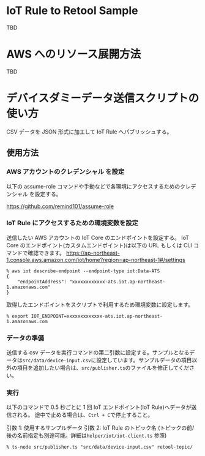 # IoT Rule to Retool Sample

TBD

# AWS へのリソース展開方法

TBD

# デバイスダミーデータ送信スクリプトの使い方

CSV データを JSON 形式に加工して IoT Rule へパブリッシュする。

## 使用方法

### AWS アカウントのクレデンシャル を設定

以下の assume-role コマンドや手動などで各環境にアクセスするためのクレデンシャル を設定する。

https://github.com/remind101/assume-role

### IoT Rule にアクセスするための環境変数を設定

送信したい AWS アカウントの IoT Core のエンドポイントを設定する。
IoT Core のエンドポイント(カスタムエンドポイント)は以下の URL もしくは CLI コマンドで確認できます。
https://ap-northeast-1.console.aws.amazon.com/iot/home?region=ap-northeast-1#/settings

```
% aws iot describe-endpoint --endpoint-type iot:Data-ATS
{
    "endpointAddress": "xxxxxxxxxxxx-ats.iot.ap-northeast-1.amazonaws.com"
}
```

取得したエンドポイントをスクリプトで利用するため環境変数に設定します。

```
% export IOT_ENDPOINT=xxxxxxxxxxxxx-ats.iot.ap-northeast-1.amazonaws.com
```

### データの準備

送信する csv データを実行コマンドの第二引数に設定する。サンプルとなるデータは`src/data/device-input.csv`に設定しています。サンプルデータの項目以外の項目を追加したい場合は、`src/publisher.ts`のファイルを修正してください。

### 実行

以下のコマンドで 0.5 秒ごとに 1 回 IoT エンドポイント(IoT Rule)へデータが送信される。
途中で止める場合は、`Ctrl + C`で停止すること。

引数 1: 使用するサンプルデータ
引数 2: IoT Rule のトピック名 (トピックの前/後の名前指定も別途可能。詳細は`helper/iot/iot-client.ts` 参照)

```
% ts-node src/publisher.ts "src/data/device-input.csv" retool-topic/
```
